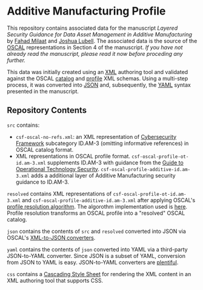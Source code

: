# Additive Manufacturing Profile

This repository contains associated data for the manuscript *Layered Security Guidance for
Data Asset Management in Additive Manufacturing* 
by [Fahad Milaat](https://www.linkedin.com/in/fahadmilaat/) and 
[Joshua Lubell](https://www.nist.gov/people/joshua-lubell). The associated data is the source 
of the [OSCAL](https://pages.nist.gov/OSCAL) representations in Section 4 of the manuscript. _If you have not already read 
the manuscript, please read it now before proceding any further._

This data was initially created using an [XML](https://www.w3.org/XML/) authoring tool and validated against the OSCAL 
[catalog](https://pages.nist.gov/OSCAL/concepts/layer/control/catalog/) and 
[profile](https://pages.nist.gov/OSCAL/concepts/layer/control/profile/) XML schemas. Using a multi-step process, it was 
converted into [JSON](https://www.json.org/) and, subsequently, the [YAML](https://yaml.org/) syntax presented in the manuscript.


## Repository Contents

`src` contains:
- `csf-oscal-no-refs.xml`: an XML representation of [Cybersecurity Framework](https://www.nist.gov/cyberframework) subcategory ID.AM-3 (omitting 
    informative references) in OSCAL catalog format.
- XML representations in OSCAL profile format.
    `csf-oscal-profile-ot-id.am-3.xml` supplements ID.AM-3 with guidance from the 
    [Guide to Operational Technology Security](https://csrc.nist.gov/publications/detail/sp/800-82/rev-3/draft). 
    `csf-oscal-profile-additive-id.am-3.xml` adds a additional layer of Additive Manufacturing security guidance to ID.AM-3. 

`resolved` contains XML representations of `csf-oscal-profile-ot-id.am-3.xml` and `csf-oscal-profile-additive-id.am-3.xml`
after applying OSCAL's [profile resolution algorithm](https://pages.nist.gov/OSCAL/concepts/processing/profile-resolution/). The algorothm implementation used is 
[here](https://github.com/usnistgov/OSCAL/tree/main/src/utils/resolver-pipeline).
Profile resolution transforms an OSCAL profile into a "resolved" OSCAL catalog.

`json` contains the contents of `src` and `resolved` converted into JSON via OSCAL's 
[XML-to-JSON converters](https://pages.nist.gov/OSCAL/tools/#data-conversion). 

`yaml` contains the contents of `json` converted into YAML via a third-party JSON-to-YAML converter.
Since JSON is a subset of YAML, conversion from JSON to YAML is easy. JSON-to-YAML converters are 
[plentiful](https://www.google.com/search?q=json+to+yaml+converter).

`css` contains a [Cascading Style Sheet](https://www.w3.org/Style/CSS/) for rendering the XML content in an XML authoring tool 
that supports CSS.